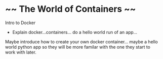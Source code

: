 # ~~ The World of Containers ~~

Intro to Docker 
- Explain docker...containers...
do a hello world run of an app...

Maybe introduce how to create your own docker container... maybe a hello world python app so they will be more familar with the one they start to work with later. 